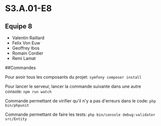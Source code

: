 # S3.A.01-E8

## Equipe 8

- Valentin Raillard
- Felix Von Euw
- Geoffrey Ibos
- Romain Cordier
- Remi Lamat

##Commandes

Pour avoir tous les composants du projet:
```symfony composer install```

Pour lancer le serveur, lancer la commande suivante dans une autre console:
```npm run watch```

Commande permettant de virifier qu'il n'y a pas d'erreurs dans le code:
```php bin/phpunit```

Commande permettant de faire les tests:
```php bin/console debug:validator src/Entity```
